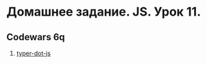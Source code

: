 # Домашнее задание. JS. Урок 11.

## Codewars 6q

1. [typer-dot-js](http://www.codewars.com/kata/typer-dot-js)
